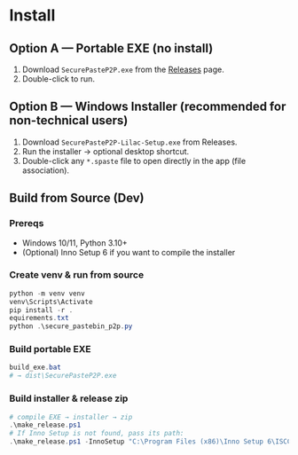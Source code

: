 # Install

## Option A — Portable EXE (no install)
1) Download `SecurePasteP2P.exe` from the [Releases](https://github.com/price2high/SecurePasteBin/releases/tag/v1.0.0) page.
2) Double-click to run.

## Option B — Windows Installer (recommended for non-technical users)
1) Download `SecurePasteP2P-Lilac-Setup.exe` from Releases.
2) Run the installer → optional desktop shortcut.
3) Double-click any `*.spaste` file to open directly in the app (file association).

## Build from Source (Dev)

### Prereqs
- Windows 10/11, Python 3.10+
- (Optional) Inno Setup 6 if you want to compile the installer

### Create venv & run from source
```powershell
python -m venv venv
venv\Scripts\Activate
pip install -r .
equirements.txt
python .\secure_pastebin_p2p.py
```

### Build portable EXE
```powershell
build_exe.bat
# → dist\SecurePasteP2P.exe
```

### Build installer & release zip
```powershell
# compile EXE → installer → zip
.\make_release.ps1
# If Inno Setup is not found, pass its path:
.\make_release.ps1 -InnoSetup "C:\Program Files (x86)\Inno Setup 6\ISCC.exe"
```
